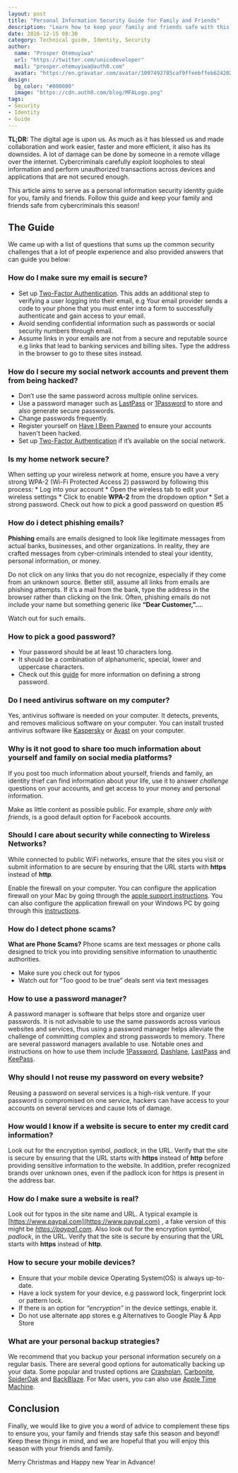 ```yaml
---
layout: post
title: "Personal Information Security Guide for Family and Friends"
description: "Learn how to keep your family and friends safe with this personal information security identity guide"
date: 2016-12-15 08:30
category: Technical guide, Identity, Security
author:
  name: "Prosper Otemuyiwa"
  url: "https://twitter.com/unicodeveloper"
  mail: "prosper.otemuyiwa@auth0.com"
  avatar: "https://en.gravatar.com/avatar/1097492785caf9ffeebffeb624202d8f?s=200"
design:
  bg_color: "#000000"
  image: "https://cdn.auth0.com/blog/MFALogo.png"
tags:
- Security
- Identity
- Guide
---
```


**TL;DR:** The digital age is upon us. As much as it has blessed us and made collaboration and work easier, faster and more efficient, it also has its downsides. A lot of damage can be done by someone in a remote village over the internet. Cybercriminals carefully exploit loopholes to steal information and perform unauthorized transactions across devices and applications that are not secured enough.

This article aims to serve as a personal information security identity guide for you, family and friends. Follow this guide and keep your family and friends safe from cybercriminals this season!


## The Guide

We came up with a list of questions that sums up the common security challenges that a lot of people experience and also provided answers that can guide you below:

### How do I make sure my email is secure?

* Set up [Two-Factor Authentication](https://auth0.com/learn/two-factor-authentication/). This adds an additional step to verifying a user logging into their email, e.g Your email provider sends a code to your phone that you must enter into a form to successfully authenticate and gain access to your email.
* Avoid sending confidential information such as passwords or social security numbers through email.
* Assume links in your emails are not from a secure and reputable source e.g links that lead to banking services and billing sites. Type the address in the browser to go to these sites instead.

### How do I secure my social network accounts and prevent them from being hacked?

* Don’t use the same password across multiple online services.
* Use a password manager such as [LastPass](https://www.lastpass.com) or [1Password](https://1password.com) to store and also generate secure passwords.
* Change passwords frequently.
* Register yourself on [Have I Been Pawned](https://haveibeenpwned.com) to ensure your accounts haven't been hacked.
* Set up [Two-Factor Authentication](https://auth0.com/learn/two-factor-authentication) if it’s available on the social network.

### Is my home network secure?

When setting up your wireless network at home, ensure you have a very strong WPA-2 (Wi-Fi Protected Access 2) password by following this process:
    * Log into your account
    * Open the wireless tab to edit your wireless settings
    * Click to enable **WPA-2** from the dropdown option
    * Set a strong password. Check out how to pick a good password on question #5


### How do i detect phishing emails?

**Phishing** emails are emails designed to look like legitimate messages from actual banks, businesses, and other organizations. In reality, they are crafted messages from cyber-criminals intended to steal your identity, personal information, or money. 

Do not click on any links that you do not recognize, especially if they come from an unknown source. Better still, assume all links from emails are phishing attempts. If it’s a mail from the bank, type the address in the browser rather than clicking on the link. Often, phishing emails do not include your name but something generic like **“Dear Customer,”...**. 

Watch out for such emails.

### How to pick a good password?

* Your password should be at least 10 characters long.
* It should be a combination of alphanumeric, special, lower and uppercase characters.
* Check out this [guide](https://auth0.com/docs/connections/database/password-strength) for more information on defining a strong password.

### Do I need antivirus software on my computer?

Yes, antivirus software is needed on your computer. It detects, prevents, and removes malicious software on your computer. You can install trusted antivirus software like [Kaspersky](https://www.kaspersky.com) or [Avast](https://www.avast.com) on your computer.

### Why is it not good to share too much information about yourself and family on social media platforms?

If you post too much information about yourself, friends and family, an identity thief can find information about your life, use it to answer *challenge* questions on your accounts, and get access to your money and personal information.

Make as little content as possible public. For example, *share only with friends*, is a good default option for Facebook accounts.

### Should I care about security while connecting to Wireless Networks?

While connected to public WiFi networks, ensure that the sites you visit or submit  information to are secure by ensuring that the URL starts with **https** instead of **http**.

Enable the firewall on your computer. You can configure the application firewall on your Mac by going through the [apple support instructions](https://support.apple.com/en-ng/HT201642). You can also configure the application firewall on your Windows PC by going through this [instructions](https://goo.gl/CKKPcB).

### How do I detect phone scams?

**What are Phone Scams?** Phone scams are text messages or phone calls designed to trick you into providing sensitive information to unauthentic authorities. 

 * Make sure you check out for typos
 * Watch out for “Too good to be true” deals sent via text messages

### How to use a password manager?

A password manager is software that helps store and organize user passwords. It is not advisable to use the same passwords across various websites and services, thus using a password manager helps alleviate the challenge of committing complex and strong passwords to memory. There are several password managers available to use. Notable ones and instructions on how to use them include [1Password](http://www.businessinsider.com/1password-manager-how-to-2015-6), [Dashlane](https://blog.dashlane.com), [LastPass](https://lastpass.com/how-it-works) and [KeePass](http://keepass.info/help/base/firststeps.html).

### Why should I not reuse my password on every website?

Reusing a password on several services is a high-risk venture. If your password is compromised on one service, hackers can have access to your accounts on several services and cause lots of damage.

### How would I know if a website is secure to enter my credit card information?

Look out for the encryption symbol, *padlock*, in the URL. Verify that the site is secure by ensuring that the URL starts with **https** instead of **http** before providing sensitive information to the website. In addition, prefer recognized brands over unknown ones, even if the padlock icon for https is present in the address bar.

### How do I make sure a website is real?

Look out for typos in the site name and URL. A typical example is [https://www.paypal.com](https://www.paypal.com) , a fake version of this might be *https://paypa1.com*. Also look out for the encryption symbol, *padlock*, in the URL. Verify that the site is secure by ensuring that the URL starts with **https** instead of **http**.

### How to secure your mobile devices?

* Ensure that your mobile device Operating System(OS) is always up-to-date.
* Have a lock system for your device, e.g password lock, fingerprint lock or pattern lock.
* If there is an option for *“encryption”* in the device settings, enable it.
* Do not use alternate app stores e.g Alternatives to Google Play & App Store

### What are your personal backup strategies?

We recommend that you backup your personal information securely on a regular basis. There are several good options for automatically backing up your data. Some popular and trusted options are [Crashplan](https://www.crashplan.com), [Carbonite](https://www.carbonite.com), [SpiderOak](https://spideroak.com) and [BackBlaze](https://www.backblaze.com). For Mac users, you can also use [Apple Time Machine](https://support.apple.com/en-us/HT201250).


## Conclusion

Finally, we would like to give you a word of advice to complement these tips to ensure you, your family and friends stay safe this season and beyond! Keep these things in mind, and we are hopeful that you will enjoy this season with your friends and family.

Merry Christmas and Happy new Year in Advance!